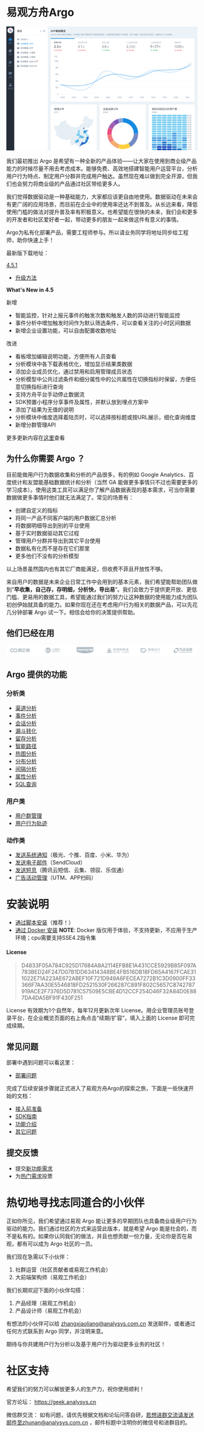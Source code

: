 # 易观方舟Argo

![](imgs/pre-defined_dashboard.png)

我们最初推出 Argo 是希望有一种全新的产品体验——让大家在使用到商业级产品能力的时候尽量不用去考虑成本。能够免费、高效地搭建智能用户运营平台，分析用户行为特点、制定用户分群并完成用户触达。虽然现在难以做到完全开源，但我们也会努力将商业级的产品通过社区带给更多人。

我们觉得数据驱动是一种基础能力，大家都应该更自由地使用。数据驱动在未来会有更广阔的应用场景，而目前在企业中的使用率还达不到普及。从长远来看，降低使用门槛的做法对提升普及率有积极意义。也希望能在很快的未来，我们会和更多的开发者和社区爱好者一起，带动更多的朋友一起来做这件有意义的事情。

Argo为私有化部署产品，需要工程师参与。所以请业务同学将地址同步给工程师，助你快速上手！

最新版下载地址：

[4.5.1](http://arkinstall.analysys.cn/) 
 * [升级方法](https://github.com/analysys/argo-installer/blob/master/upgrade.md)

**What's New in 4.5**

新增

 - 智能监控，针对上报元事件的触发次数和触发人数的异动进行智能监控
 - 事件分析中增加触发时间作为默认筛选条件，可以查看关注的小时区间数据 
 - 新增企业设置功能，可以自由配置收数地址
 
 改进
 
 - 看板增加编辑说明功能，方便所有人员查看
 - 分析模块中各下载表格优化，增加显示结果类数据
 - 添加企业成员优化，通过禁用和启用管理成员状态
 - 分析模型中公共过滤条件和细分属性中的公共属性在切换指标时保留，方便任意切换指标进行查询
 - 支持方舟平台手动停止数据流
 - SDK预置小程序分享事件及属性，并默认放到埋点方案中
 - 添加了结果为无值的说明
 - 分析模块中维度选择着陆页时，可以选择按标题或按URL展示，细化查询维度
 - 新增分群管理API
 
更多更新内容在[这里](https://docs.analysys.cn/ark/release-notes)查看

## 为什么你需要 Argo ？

目前能做用户行为数据收集和分析的产品很多，有的例如 Google Analytics、百度统计和友盟能基础数据统计和分析（当然 GA 能做更多事情只不过也需要更多的学习成本）。使用这类工具可以满足你了解产品数据表现的基本需求，可当你需要数据做更多事情时他们就无法满足了。常见的场景有：

- 创建自定义的指标
- 将同一产品不同客户端的用户数据汇总分析
- 将数据明细导出到别的平台使用
- 基于实时数据驱动其它过程
- 管理用户分群并导出到其它平台使用
- 数据私有化而不是存在它们那里
- 更多他们不没有的分析模型

以上场景虽然国内也有其它厂商能满足，但收费不菲且开放性不够。

来自用户的数据是未来企业日常工作中会用到的基本元素，我们希望能帮助团队做到“**早收集，自己存，存明细，分析快，导出易**”。我们会致力于提供更开放、更低门槛、更易用的数据工具，希望能通过我们的努力让这种数据的使用能力成为团队初创伊始就具备的能力。如果你现在还在考虑用户行为相关的数据产品，可以先花几分钟部署 Argo 试一下。相信会给你的决策提供帮助。

## 他们已经在用

![](imgs/customers.png)

## Argo 提供的功能

### 分析类

* [渠道分析](https://docs.analysys.cn/ark/features/analytics/channel)
* [事件分析](https://docs.analysys.cn/ark/features/analytics/event)
* [会话分析](https://docs.analysys.cn/ark/features/analytics/session)
* [漏斗转化](https://docs.analysys.cn/ark/features/analytics/funnel)
* [留存分析](https://docs.analysys.cn/ark/features/analytics/retention)
* [智能路径](https://docs.analysys.cn/ark/features/analytics/pathfinder)
* [热图分析](https://docs.analysys.cn/ark/features/analytics/heatmap)
* [分布分析](https://docs.analysys.cn/ark/features/analytics/fen-bu-fen-xi)
* [间隔分析](https://docs.analysys.cn/ark/features/analytics/jian-ge-fen-xi)
* [属性分析](https://docs.analysys.cn/ark/features/analytics/shu-xing-fen-xi)
* [SQL查询](https://docs.analysys.cn/ark/features/analytics/sql)

### 用户类

* [用户群管理](https://docs.analysys.cn/ark/features/segmentation/profile)
* [用户行为轨迹](https://docs.analysys.cn/ark/features/segmentation/user-sequence)

### 动作类

* [发送系统通知](https://docs.analysys.cn/ark/features/operation/pushmessage)（极光、个推、百度、小米、华为）
* [发送电子邮件](https://docs.analysys.cn/ark/features/operation/email)（SendCloud）
* [发送短息](https://docs.analysys.cn/ark/features/operation/sms)（腾讯云短信、云集、领驭、乐信通）
* [广告活动管理](https://docs.analysys.cn/ark/features/operation/utm)（UTM、APP扫码）

# 安装说明

- [通过脚本安装](INSTALL_SCRIPT.md)（推荐！）
- [通过 Docker 安装](INSTALL_DOCKER.md) **NOTE**: Docker 版仅用于体验，不支持更新，不应用于生产环境；cpu需要支持SSE4.2指令集

#### License 

> D4833F05A784C925D17684A8A2114EFB8E1A431CCE5929B85F097A783BED24F247D07B1DD63414348BE4FB516DB18FD65A4167FCAE311022E71A223AE672ABEF10F721D949A6FECEA7272B1C3D0900FF33366F7AA30E5546818FD2521530F266287C891F802C5657C8742787919ACE2F7376D5D781C57509E5CBE4D12CCF254D46F32A84D0E887DA4DA5BF91F430F251

License 有效期为1个自然年，每年12月更新次年 License。用企业管理员账号登录平台，在企业概览页面的右上角点击“续期/扩容”，填入上面的 License 即可完成续期。

## 常见问题

部署中遇到问题可以看这里：

- [部署问题](https://github.com/analysys/argo-installer/issues?utf8=✓&q=label%3Adocs+)

完成了后续安装步骤就正式进入了易观方舟Argo的探索之旅，下面是一些快速开始的文档：

- [接入前准备](https://ark.analysys.cn/docs/integration-prepare.html)
- [SDK指南](https://ark.analysys.cn/docs/sdk.html)
- [功能介绍](https://ark.analysys.cn/docs/function.html)
- [其它问题](https://ark.analysys.cn/docs/faq.html)

## 提交反馈

* 提交[新功能需求](https://github.com/analysys/argo-installer/issues/new)
* 为[热门需求](https://github.com/analysys/argo-installer/issues?q=is%3Aopen+is%3Aissue+label%3A%22feature+request%22+sort%3Areactions-%2B1-desc)投票

# 热切地寻找志同道合的小伙伴

正如你所见，我们希望通过易观 Argo 能让更多的早期团队也具备商业级用户行为驱动的能力。我们通过社区的方式来运营此版本，就是希望 Argo 能是社会的，而不是私有的。如果你认同我们的做法，并且也想贡献一份力量，无论你是否在易观，都有可以成为 Argo 社区的一员。

我们现在急需以下小伙伴：
1. 社群运营（社区贡献者或易观工作机会）
2. 大前端架构师（易观工作机会）

我们长期欢迎下面的小伙伴勾搭：
1. 产品经理（易观工作机会）
2. 产品设计师（易观工作机会）

有想法的小伙伴可以给 zhangxiaoliang@analysys.com.cn 发送邮件，或者通过任何方式联系到 Argo 同学，并注明来意。

期待与你共建用户行为分析以及基于用户行为驱动更多业务的社区！

# 社区支持

希望我们的努力可以解放更多人的生产力，祝你使用顺利！

官方论坛：
https://geek.analysys.cn

微信群交流：
如有问题，请优先根据文档和论坛问答自研，若想进群交流请发送邮件至zhunan@analysys.com.cn ，邮件标题中注明你的微信号和进群目的。

